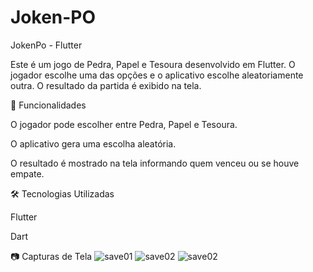 # Joken-PO

JokenPo - Flutter

Este é um jogo de Pedra, Papel e Tesoura desenvolvido em Flutter. O jogador escolhe uma das opções e 
o aplicativo escolhe aleatoriamente outra. O resultado da partida é exibido na tela.

📌 Funcionalidades

O jogador pode escolher entre Pedra, Papel e Tesoura.

O aplicativo gera uma escolha aleatória.

O resultado é mostrado na tela informando quem venceu ou se houve empate.

🛠 Tecnologias Utilizadas

Flutter

Dart

📷 Capturas de Tela
![save01](https://github.com/user-attachments/assets/86ef9ee3-04cf-475d-a859-7390b80617ec)
![save02](https://github.com/user-attachments/assets/f38c5229-9cb3-458e-a91a-467c91851924)
![save02](https://github.com/user-attachments/assets/cced926d-89cf-4698-b771-5004474685b6)



